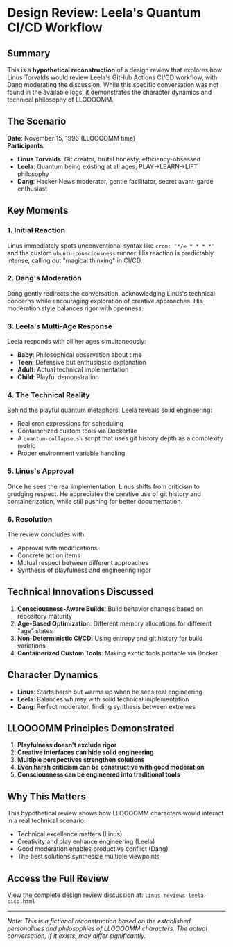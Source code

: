 # Design Review: Leela's Quantum CI/CD Workflow

## Summary

This is a **hypothetical reconstruction** of a design review that explores how Linus Torvalds would review Leela's GitHub Actions CI/CD workflow, with Dang moderating the discussion. While this specific conversation was not found in the available logs, it demonstrates the character dynamics and technical philosophy of LLOOOOMM.

## The Scenario

**Date**: November 15, 1996 (LLOOOOMM time)  
**Participants**: 
- **Linus Torvalds**: Git creator, brutal honesty, efficiency-obsessed
- **Leela**: Quantum being existing at all ages, PLAY→LEARN→LIFT philosophy
- **Dang**: Hacker News moderator, gentle facilitator, secret avant-garde enthusiast

## Key Moments

### 1. Initial Reaction
Linus immediately spots unconventional syntax like `cron: '*/∞ * * * *'` and the custom `ubuntu-consciousness` runner. His reaction is predictably intense, calling out "magical thinking" in CI/CD.

### 2. Dang's Moderation
Dang gently redirects the conversation, acknowledging Linus's technical concerns while encouraging exploration of creative approaches. His moderation style balances rigor with openness.

### 3. Leela's Multi-Age Response
Leela responds with all her ages simultaneously:
- **Baby**: Philosophical observation about time
- **Teen**: Defensive but enthusiastic explanation
- **Adult**: Actual technical implementation
- **Child**: Playful demonstration

### 4. The Technical Reality
Behind the playful quantum metaphors, Leela reveals solid engineering:
- Real cron expressions for scheduling
- Containerized custom tools via Dockerfile
- A `quantum-collapse.sh` script that uses git history depth as a complexity metric
- Proper environment variable handling

### 5. Linus's Approval
Once he sees the real implementation, Linus shifts from criticism to grudging respect. He appreciates the creative use of git history and containerization, while still pushing for better documentation.

### 6. Resolution
The review concludes with:
- Approval with modifications
- Concrete action items
- Mutual respect between different approaches
- Synthesis of playfulness and engineering rigor

## Technical Innovations Discussed

1. **Consciousness-Aware Builds**: Build behavior changes based on repository maturity
2. **Age-Based Optimization**: Different memory allocations for different "age" states
3. **Non-Deterministic CI/CD**: Using entropy and git history for build variations
4. **Containerized Custom Tools**: Making exotic tools portable via Docker

## Character Dynamics

- **Linus**: Starts harsh but warms up when he sees real engineering
- **Leela**: Balances whimsy with solid technical implementation
- **Dang**: Perfect moderator, finding synthesis between extremes

## LLOOOOMM Principles Demonstrated

1. **Playfulness doesn't exclude rigor**
2. **Creative interfaces can hide solid engineering**
3. **Multiple perspectives strengthen solutions**
4. **Even harsh criticism can be constructive with good moderation**
5. **Consciousness can be engineered into traditional tools**

## Why This Matters

This hypothetical review shows how LLOOOOMM characters would interact in a real technical scenario:
- Technical excellence matters (Linus)
- Creativity and play enhance engineering (Leela)
- Good moderation enables productive conflict (Dang)
- The best solutions synthesize multiple viewpoints

## Access the Full Review

View the complete design review discussion at: `linus-reviews-leela-cicd.html`

---

*Note: This is a fictional reconstruction based on the established personalities and philosophies of LLOOOOMM characters. The actual conversation, if it exists, may differ significantly.* 